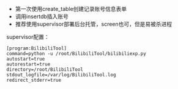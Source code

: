 - 第一次使用create_table创建记录账号信息表单
- 调用insertdb插入账号
- 推荐使用supervisor部署后台托管，screen也可，但是易被杀进程


supervisor配置：
```
[program:BilibiliTool]
command=python -u /root/BilibiliTool/bilibiliexp.py
autostart=true
autorestart=true
directory=/root/BilibiliTool
stdout_logfile=/var/log/BilibiliTool.log
redirect_stderr=true
```
